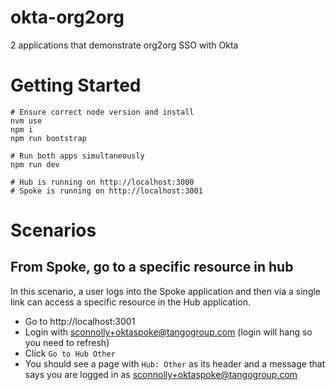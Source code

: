 # okta-org2org
2 applications that demonstrate org2org SSO with Okta

# Getting Started
```
# Ensure correct node version and install
nvm use
npm i
npm run bootstrap

# Run both apps simultaneously
npm run dev

# Hub is running on http://localhost:3000
# Spoke is running on http://localhost:3001
```

# Scenarios
## From Spoke, go to a specific resource in hub
In this scenario, a user logs into the Spoke application and then via a single link can access a specific resource in the Hub application.

- Go to http://localhost:3001
- Login with sconnolly+oktaspoke@tangogroup.com (login will hang so you need to refresh)
- Click `Go to Hub Other`
- You should see a page with `Hub: Other` as its header and a message that says you are logged in as sconnolly+oktaspoke@tangogroup.com

